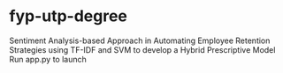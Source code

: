 # fyp-utp-degree
Sentiment Analysis-based Approach in Automating Employee Retention Strategies using TF-IDF and SVM to develop a Hybrid Prescriptive Model
Run app.py to launch
